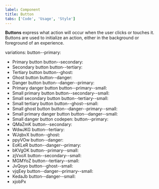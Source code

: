 ```yaml
---
label: Component
title: Button
tabs: ['Code', 'Usage', 'Style']
---
```


<page-intro>**Buttons** express what action will occur when the user clicks or touches it. Buttons are used to initialize an action, either in the background or foreground of an experience.</page-intro>


variations:
  button--primary:
  - Primary button
  button--secondary:
  - Secondary button
  button--tertiary:
  - Tertiary button
  button--ghost:
  - Ghost button
  button--danger:
  - Danger button
  button--danger--primary:
  - Primary danger button
  button--primary--small:
  - Small primary button
  button--secondary--small:
  - Small secondary button
  button--tertiary--small:
  - Small tertiary button
  button--ghost--small:
  - Small ghost button
  button--danger--primary--small:
  - Small primary danger button
  button--danger--small:
  - Small danger button
codepen:
  button--primary:
  - QMaZmK
  button--secondary:
  - WdwJKG
  button--tertiary:
  - WJqbvX
  button--ghost:
  - ppyVOw
  button--danger:
  - EoKLeR
  button--danger--primary:
  - bKVgOK
  button--primary--small:
  - zjVxoX
  button--secondary--small:
  - MGMYoZ
  button--tertiary--small:
  - JvQoyo
  button--ghost--small:
  - vjqEey
  button--danger--primary--small:
  - KedaJb
  button--danger--small:
  - xjobPx

